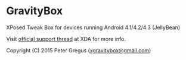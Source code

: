 GravityBox
==========

XPosed Tweak Box for devices running Android 4.1/4.2/4.3 (JellyBean)

Visit [official support thread](https://forum.xda-developers.com/xposed/modules/app-gravitybox-v3-1-4-tweak-box-android-t2316070) at XDA for more info.

Copyright (C) 2015 Peter Gregus (xgravitybox@gmail.com)
